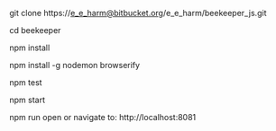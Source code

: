 git clone https://e_e_harm@bitbucket.org/e_e_harm/beekeeper_js.git

cd beekeeper

npm install

npm install -g nodemon browserify

npm test

npm start

npm run open or navigate to: http://localhost:8081
